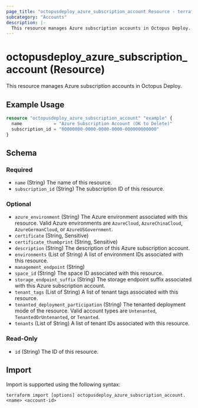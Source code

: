 ```yaml
---
page_title: "octopusdeploy_azure_subscription_account Resource - terraform-provider-octopusdeploy"
subcategory: "Accounts"
description: |-
  This resource manages Azure subscription accounts in Octopus Deploy.
---
```


# octopusdeploy_azure_subscription_account (Resource)

This resource manages Azure subscription accounts in Octopus Deploy.

## Example Usage

```terraform
resource "octopusdeploy_azure_subscription_account" "example" {
  name            = "Azure Subscription Account (OK to Delete)"
  subscription_id = "00000000-0000-0000-0000-000000000000"
}
```
<!-- schema generated by tfplugindocs -->
## Schema

### Required

- `name` (String) The name of this resource.
- `subscription_id` (String) The subscription ID of this resource.

### Optional

- `azure_environment` (String) The Azure environment associated with this resource. Valid Azure environments are `AzureCloud`, `AzureChinaCloud`, `AzureGermanCloud`, or `AzureUSGovernment`.
- `certificate` (String, Sensitive)
- `certificate_thumbprint` (String, Sensitive)
- `description` (String) The description of this Azure subscription account.
- `environments` (List of String) A list of environment IDs associated with this resource.
- `management_endpoint` (String)
- `space_id` (String) The space ID associated with this resource.
- `storage_endpoint_suffix` (String) The storage endpoint suffix associated with this Azure subscription account.
- `tenant_tags` (List of String) A list of tenant tags associated with this resource.
- `tenanted_deployment_participation` (String) The tenanted deployment mode of the resource. Valid account types are `Untenanted`, `TenantedOrUntenanted`, or `Tenanted`.
- `tenants` (List of String) A list of tenant IDs associated with this resource.

### Read-Only

- `id` (String) The ID of this resource.

## Import

Import is supported using the following syntax:

```shell
terraform import [options] octopusdeploy_azure_subscription_account.<name> <account-id>
```
